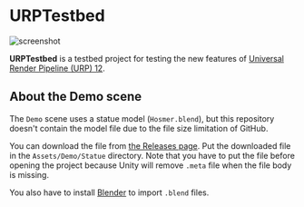 # URPTestbed

![screenshot](https://user-images.githubusercontent.com/343936/155268050-1aa61259-dddf-4644-bfab-8f569d1286e8.png)

**URPTestbed** is a testbed project for testing the new features of
[Universal Render Pipeline (URP) 12].

[Universal Render Pipeline (URP) 12]:
  https://docs.unity3d.com/Packages/com.unity.render-pipelines.universal@12.0/manual/

About the Demo scene
--------------------

The `Demo` scene uses a statue model (`Hosmer.blend`), but this repository
doesn't contain the model file due to the file size limitation of GitHub.

You can download the file from [the Releases page]. Put the downloaded file in
the `Assets/Demo/Statue` directory. Note that you have to put the file before
opening the project because Unity will remove `.meta` file when the file body
is missing.

[the Releases page]:
  https://github.com/keijiro/URPTestbed/releases

You also have to install [Blender] to import `.blend` files.

[Blender]: https://www.blender.org
